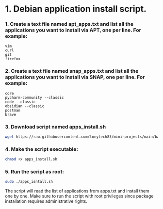 # 1. Debian application install script.

### 1. Create a text file named **apt_apps.txt** and list all the applications you want to install via **APT**, one per line. For example:

```plain
vim
curl
git
firefox
```

### 2. Create a text file named **snap_apps.txt** and list all the applications you want to install via **SNAP**, one per line. For example:
```plain
core
pycharm-community --classic
code --classic
obsidian --classic
postman
brave
```
### 3. Download script named **apps_install.sh**
```bash
wget https://raw.githubusercontent.com/tonytech83/mini-projects/main/bash_scripts/applications_install/apps_install.sh
```
### 4. Make the script executable:

```bash
chmod +x apps_install.sh
```
### 5. Run the script as root:
```bash
sudo ./apps_isntall.sh
```
The script will read the list of applications from apps.txt and install them one by one. Make sure to run the script with root privileges since package installation requires administrative rights.